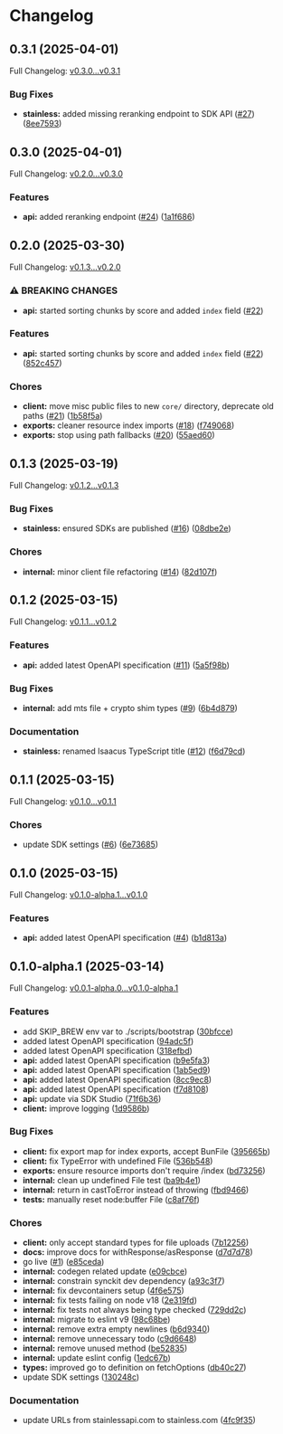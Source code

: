 # Changelog

## 0.3.1 (2025-04-01)

Full Changelog: [v0.3.0...v0.3.1](https://github.com/isaacus-dev/isaacus-typescript/compare/v0.3.0...v0.3.1)

### Bug Fixes

* **stainless:** added missing reranking endpoint to SDK API ([#27](https://github.com/isaacus-dev/isaacus-typescript/issues/27)) ([8ee7593](https://github.com/isaacus-dev/isaacus-typescript/commit/8ee7593b4e46b5dd8dc72b3a4880e30c3af5d60c))

## 0.3.0 (2025-04-01)

Full Changelog: [v0.2.0...v0.3.0](https://github.com/isaacus-dev/isaacus-typescript/compare/v0.2.0...v0.3.0)

### Features

* **api:** added reranking endpoint ([#24](https://github.com/isaacus-dev/isaacus-typescript/issues/24)) ([1a1f686](https://github.com/isaacus-dev/isaacus-typescript/commit/1a1f68642dfcc337354ea880b8d3cdbd47de07a1))

## 0.2.0 (2025-03-30)

Full Changelog: [v0.1.3...v0.2.0](https://github.com/isaacus-dev/isaacus-typescript/compare/v0.1.3...v0.2.0)

### ⚠ BREAKING CHANGES

* **api:** started sorting chunks by score and added `index` field ([#22](https://github.com/isaacus-dev/isaacus-typescript/issues/22))

### Features

* **api:** started sorting chunks by score and added `index` field ([#22](https://github.com/isaacus-dev/isaacus-typescript/issues/22)) ([852c457](https://github.com/isaacus-dev/isaacus-typescript/commit/852c457ca288e5a5cdd8d1a433edd2b766f28a57))


### Chores

* **client:** move misc public files to new `core/` directory, deprecate old paths ([#21](https://github.com/isaacus-dev/isaacus-typescript/issues/21)) ([1b58f5a](https://github.com/isaacus-dev/isaacus-typescript/commit/1b58f5a167928e49d4342f6a0f025a6e088d42b7))
* **exports:** cleaner resource index imports ([#18](https://github.com/isaacus-dev/isaacus-typescript/issues/18)) ([f749068](https://github.com/isaacus-dev/isaacus-typescript/commit/f749068b2aadf58799ec3ff76e67a22ee9d6f11e))
* **exports:** stop using path fallbacks ([#20](https://github.com/isaacus-dev/isaacus-typescript/issues/20)) ([55aed60](https://github.com/isaacus-dev/isaacus-typescript/commit/55aed60f03e8ae9bdce3dec6e7e8d6e1a9c1265d))

## 0.1.3 (2025-03-19)

Full Changelog: [v0.1.2...v0.1.3](https://github.com/isaacus-dev/isaacus-typescript/compare/v0.1.2...v0.1.3)

### Bug Fixes

* **stainless:** ensured SDKs are published ([#16](https://github.com/isaacus-dev/isaacus-typescript/issues/16)) ([08dbe2e](https://github.com/isaacus-dev/isaacus-typescript/commit/08dbe2ebce5eb6edc37f19a4b5139da989a4cd23))


### Chores

* **internal:** minor client file refactoring ([#14](https://github.com/isaacus-dev/isaacus-typescript/issues/14)) ([82d107f](https://github.com/isaacus-dev/isaacus-typescript/commit/82d107f338b5d43271d440e02da1673958e03ff1))

## 0.1.2 (2025-03-15)

Full Changelog: [v0.1.1...v0.1.2](https://github.com/isaacus-dev/isaacus-typescript/compare/v0.1.1...v0.1.2)

### Features

* **api:** added latest OpenAPI specification ([#11](https://github.com/isaacus-dev/isaacus-typescript/issues/11)) ([5a5f98b](https://github.com/isaacus-dev/isaacus-typescript/commit/5a5f98b0fb569234dcba58ecd9ab721c3088220c))


### Bug Fixes

* **internal:** add mts file + crypto shim types ([#9](https://github.com/isaacus-dev/isaacus-typescript/issues/9)) ([6b4d879](https://github.com/isaacus-dev/isaacus-typescript/commit/6b4d879d20c22a93337773b885da836ed48bcdd9))


### Documentation

* **stainless:** renamed Isaacus TypeScript title ([#12](https://github.com/isaacus-dev/isaacus-typescript/issues/12)) ([f6d79cd](https://github.com/isaacus-dev/isaacus-typescript/commit/f6d79cd3fedca634d9ea9a85e597ad37e11abc9b))

## 0.1.1 (2025-03-15)

Full Changelog: [v0.1.0...v0.1.1](https://github.com/isaacus-dev/isaacus-typescript/compare/v0.1.0...v0.1.1)

### Chores

* update SDK settings ([#6](https://github.com/isaacus-dev/isaacus-typescript/issues/6)) ([6e73685](https://github.com/isaacus-dev/isaacus-typescript/commit/6e7368579afc676fa4d84f47d80496b2ee058321))

## 0.1.0 (2025-03-15)

Full Changelog: [v0.1.0-alpha.1...v0.1.0](https://github.com/isaacus-dev/isaacus-typescript/compare/v0.1.0-alpha.1...v0.1.0)

### Features

* **api:** added latest OpenAPI specification ([#4](https://github.com/isaacus-dev/isaacus-typescript/issues/4)) ([b1d813a](https://github.com/isaacus-dev/isaacus-typescript/commit/b1d813adcd4fce5ecae91664603f2e967addac16))

## 0.1.0-alpha.1 (2025-03-14)

Full Changelog: [v0.0.1-alpha.0...v0.1.0-alpha.1](https://github.com/isaacus-dev/isaacus-typescript/compare/v0.0.1-alpha.0...v0.1.0-alpha.1)

### Features

* add SKIP_BREW env var to ./scripts/bootstrap ([30bfcce](https://github.com/isaacus-dev/isaacus-typescript/commit/30bfcce435331fd6e11c5fa253c3c2decd0bb8af))
* added latest OpenAPI specification ([94adc5f](https://github.com/isaacus-dev/isaacus-typescript/commit/94adc5f175ef1aaca55059dbfaef86efb0db787a))
* added latest OpenAPI specification ([318efbd](https://github.com/isaacus-dev/isaacus-typescript/commit/318efbd6cb9b92987328e985b6508794ad59bb4e))
* **api:** added latest OpenAPI specification ([b9e5fa3](https://github.com/isaacus-dev/isaacus-typescript/commit/b9e5fa3253f5c1aaed78379f2b7700aa514f35b1))
* **api:** added latest OpenAPI specification ([1ab5ed9](https://github.com/isaacus-dev/isaacus-typescript/commit/1ab5ed994bf29f4ac884c48ef7f3efcb795fdbeb))
* **api:** added latest OpenAPI specification ([8cc9ec8](https://github.com/isaacus-dev/isaacus-typescript/commit/8cc9ec83f852c7ebdb4d21e77c19905dc6f0dfa4))
* **api:** added latest OpenAPI specification ([f7d8108](https://github.com/isaacus-dev/isaacus-typescript/commit/f7d8108c33e6cbd36ae59af0a3668967346fdf6a))
* **api:** update via SDK Studio ([71f6b36](https://github.com/isaacus-dev/isaacus-typescript/commit/71f6b36c01544e91aa6c582f09b795ff2d8ef93d))
* **client:** improve logging ([1d9586b](https://github.com/isaacus-dev/isaacus-typescript/commit/1d9586b39d9440742680f9cb532245afa4234526))


### Bug Fixes

* **client:** fix export map for index exports, accept BunFile ([395665b](https://github.com/isaacus-dev/isaacus-typescript/commit/395665b12b3a46917b2ba2e6425e792967889cf6))
* **client:** fix TypeError with undefined File ([536b548](https://github.com/isaacus-dev/isaacus-typescript/commit/536b54835b9635766ca11640aefbc5491b4ad508))
* **exports:** ensure resource imports don't require /index ([bd73256](https://github.com/isaacus-dev/isaacus-typescript/commit/bd7325678bb6df39f44ef643dcb3ddf4e4f31fe3))
* **internal:** clean up undefined File test ([ba9b4e1](https://github.com/isaacus-dev/isaacus-typescript/commit/ba9b4e173616f24c8359385bcd6695d25af4d1ac))
* **internal:** return in castToError instead of throwing ([fbd9466](https://github.com/isaacus-dev/isaacus-typescript/commit/fbd94661ad631e21f524e38a3e0d01e902323116))
* **tests:** manually reset node:buffer File ([c8af76f](https://github.com/isaacus-dev/isaacus-typescript/commit/c8af76f16eb489c27ceba0a017ea8f1382bfad9f))


### Chores

* **client:** only accept standard types for file uploads ([7b12256](https://github.com/isaacus-dev/isaacus-typescript/commit/7b122567741f732865c506ef1aa38b0619378277))
* **docs:** improve docs for withResponse/asResponse ([d7d7d78](https://github.com/isaacus-dev/isaacus-typescript/commit/d7d7d786d158464e62d27607bfd89081d38ed33b))
* go live ([#1](https://github.com/isaacus-dev/isaacus-typescript/issues/1)) ([e85ceda](https://github.com/isaacus-dev/isaacus-typescript/commit/e85cedae33c69cc172671d79e8575f2e7c431f28))
* **internal:** codegen related update ([e09cbce](https://github.com/isaacus-dev/isaacus-typescript/commit/e09cbce67248a6921e9fb9cd11a8d34f670ff8f0))
* **internal:** constrain synckit dev dependency ([a93c3f7](https://github.com/isaacus-dev/isaacus-typescript/commit/a93c3f748a7283e5c01fe5c3f946ee0b53a4d99f))
* **internal:** fix devcontainers setup ([4f6e575](https://github.com/isaacus-dev/isaacus-typescript/commit/4f6e57552f5b2052b9b8d2e91eca2cf558c055d4))
* **internal:** fix tests failing on node v18 ([2e319fd](https://github.com/isaacus-dev/isaacus-typescript/commit/2e319fdfca3fc16ffcdffee2b1000472478fc35a))
* **internal:** fix tests not always being type checked ([729dd2c](https://github.com/isaacus-dev/isaacus-typescript/commit/729dd2c9a3fecad828b8bf1f0f018d687c86eb32))
* **internal:** migrate to eslint v9 ([98c68be](https://github.com/isaacus-dev/isaacus-typescript/commit/98c68be4ff004e39022507c90767660719ec9a62))
* **internal:** remove extra empty newlines ([b6d9340](https://github.com/isaacus-dev/isaacus-typescript/commit/b6d9340d8b21362c340b43b5396c629d6b0a7115))
* **internal:** remove unnecessary todo ([c9d6648](https://github.com/isaacus-dev/isaacus-typescript/commit/c9d66483dfae04e0be27513b00ff52aff8e24967))
* **internal:** remove unused method ([be52835](https://github.com/isaacus-dev/isaacus-typescript/commit/be52835a7481f0ac5ac69bf7bdc95c6c2e85ec3b))
* **internal:** update eslint config ([1edc67b](https://github.com/isaacus-dev/isaacus-typescript/commit/1edc67b2160cc72afbc2e3541a01ad16934de620))
* **types:** improved go to definition on fetchOptions ([db40c27](https://github.com/isaacus-dev/isaacus-typescript/commit/db40c276961be861ab088ef681afc427fbb11ad6))
* update SDK settings ([130248c](https://github.com/isaacus-dev/isaacus-typescript/commit/130248cd98f9e9f624c2fa7c8e2a75194650b8b6))


### Documentation

* update URLs from stainlessapi.com to stainless.com ([4fc9f35](https://github.com/isaacus-dev/isaacus-typescript/commit/4fc9f35489912dca54f138c53f767091b6f6ab98))
